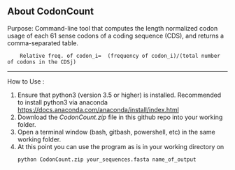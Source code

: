 ## About CodonCount


Purpose: Command-line tool that computes the length normalized codon usage of each 61 sense codons of a coding sequence (CDS), and returns a comma-separated table.
            
	    Relative freq. of codon_i=  (frequency of codon_i)/(total number of codons in the CDSj)
******************************************************************************************************
How to Use :
1. Ensure that python3 (version 3.5 or higher) is installed. 
	Recommended to install python3 via anaconda https://docs.anaconda.com/anaconda/install/index.html 
2. Download the *CodonCount.zip* file in this github repo into your working folder. 
3. Open a terminal window (bash, gitbash, powershell, etc) in the same working folder.
4. At this point you can use the program as is in your working directory on
	```console 
	python CodonCount.zip your_sequences.fasta name_of_output
	```
	
